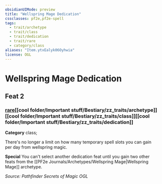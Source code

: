 ```yaml
---
obsidianUIMode: preview
title: "Wellspring Mage Dedication"
cssclasses: pf2e,pf2e-spell
tags:
  - trait/archetype
  - trait/class
  - trait/dedication
  - trait/rare
  - category/class
aliases: "Item.ytxEalyk06Oyhwia"
license: OGL
---
```

# Wellspring Mage Dedication
## Feat 2
### [rare](cool%20folder/Important%20stuff/Bestiary/zz_traits/rare.md "Rare Rarity Trait")[[cool folder/Important stuff/Bestiary/zz_traits/archetype]][[cool folder/Important stuff/Bestiary/zz_traits/class]][[cool folder/Important stuff/Bestiary/zz_traits/dedication]]

**Category** class; 




There's no longer a limit on how many temporary spell slots you can gain per day from wellspring magic.

**Special** You can't select another dedication feat until you gain two other feats from the [[PF2e Journals/Archetypes/Wellspring Mage|Wellspring Mage]] archetype.

*Source: Pathfinder Secrets of Magic*
*OGL*